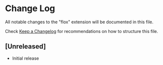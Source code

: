 # Change Log

All notable changes to the "flox" extension will be documented in this file.

Check [Keep a Changelog](http://keepachangelog.com/) for recommendations on how to structure this file.

## [Unreleased]

- Initial release